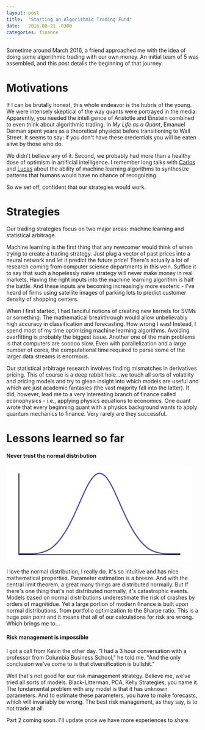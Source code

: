 ```yaml
---
layout: post
title:  "Starting an Algorithmic Trading Fund"
date:   2016-08-21 -0300
categories: finance
---
```


Sometime around March 2016, a friend approached me with the idea of doing some algorithmic trading with our own money. An initial team of 5 was assembled, and this post details the beginning of that journey. 

# Motivations  
If I can be brutally honest, this whole endeavor is the hubris of the young. We were intensely skeptical of the way quants were portrayed in the media. Apparently, you needed the intelligence of Aristotle and Einstein combined to even think about algorithmic trading. In *My Life as a Quant*, Emanuel Derman spent years as a theoretical physicist before transitioning to Wall Street. It seems to say: if you don't have these credentials you will be eaten alive by those who do. 

We didn't believe any of it. Second, we probably had more than a healthy dose of optimism in artificial intelligence. I remember long talks with [Carlos](http://carlosgmartin.com) and [Lucas](http://lucasschuermann.com/) about the ability of machine learning algorithms to synthesize patterns that humans would have no chance of recognizing. 

So we set off, confident that our strategies would work. 

# Strategies
Our trading strategies focus on two major areas: machine learning and statistical arbitrage. 

Machine learning is the first thing that any newcomer would think of when trying to create a trading strategy. Just plug a vector of past prices into a neural network and let it predict the future price! There's actually a lot of research coming from computer science departments in this vein. Suffice it to say that such a hopelessly naive strategy will never make money in real markets. Having the right inputs into the machine learning algorithm is half the battle. And these inputs are becoming increasingly more esoteric - I've heard of firms using satellite images of parking lots to predict customer density of shopping centers. 

When I first started, I had fanciful notions of creating new kernels for SVMs or something. The mathematical breakthrough would allow unbelievably high accuracy in classification and forecasting. How wrong I was! Instead, I spend most of my time optimizing machine learning algorithms. Avoiding overfitting is probably the biggest issue. Another one of the main problems is that computers are sooooo slow. Even with parallelization and a large number of cores, the computational time required to parse some of the larger data streams is enormous. 

Our statistical arbitrage research involves finding mismatches in derivatives pricing. This of course is a deep rabbit hole...we touch all sorts of volatility and pricing models and try to glean insight into which models are useful and which are just academic fantasies (the vast majority fall into the latter). It did, however, lead me to a very interesting branch of finance called econophysics - i.e., applying physics equations to economics. One quant wrote that every beginning quant with a physics background wants to apply quantum mechanics to finance. Very rarely are they successful. 

# Lessons learned so far

#### Never trust the normal distribution 

![Normal distribution](/assets/normal.jpg)

I love the normal distribution, I really do. It's so intuitive and has nice mathematical properties. Parameter estimation is a breeze. And with the central limit theorem, a great many things are distributed normally. But If there's one thing that's not distributed normally, it's catastrophic events. Models based on normal distributions underestimate the risk of crashes by orders of magnitidue. Yet a large portion of modern finance is built upon normal distributions, from portfolio optimization to the Sharpe ratio. This is a huge pain point and it means that all of our calculations for risk are wrong. Which brings me to...

#### Risk management is impossible

I got a call from Kevin the other day. "I had a 3 hour conversation with a professor from Columbia Business School," he told me. "And the only conclusion we've come to is that diversification is bullshit."

Well that's not good for our risk management strategy. Believe me, we've tried all sorts of models. Black-Litterman, PCA, Kelly Strategies, you name it. The fundamental problem with any model is that it has unknown parameters. And to estimate these parameters, you have to make forecasts, which will invariably be wrong. The best risk management, as they say, is to not trade at all.
  
Part 2 coming soon. I'll update once we have more experiences to share.